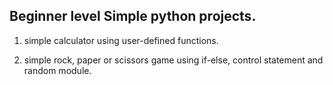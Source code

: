 ## Beginner level Simple python projects.

1) simple calculator using user-defined functions.

2) simple rock, paper or scissors game using if-else, control statement and random module.
